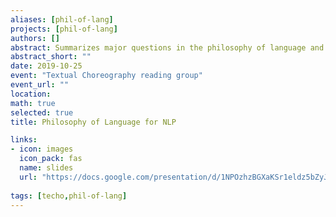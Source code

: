 ```yaml
---
aliases: [phil-of-lang]
projects: [phil-of-lang]
authors: []
abstract: Summarizes major questions in the philosophy of language and how they relate to various problems in NLP. 
abstract_short: ""
date: 2019-10-25
event: "Textual Choreography reading group" 
event_url: ""
location: 
math: true
selected: true
title: Philosophy of Language for NLP 

links:
- icon: images
  icon_pack: fas
  name: slides
  url: "https://docs.google.com/presentation/d/1NPOzhzBGXaKSr1eldz5bZyJdb3h3z-d1xKY5Ixl2t1c/edit?usp=sharing"
  
tags: [techo,phil-of-lang]
---
```



